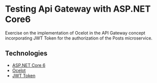 # Testing Api Gateway with ASP.NET Core6

Exercise on the implementation of Ocelot in the API Gateway concept incorporating JWT Token for the authorization of the Posts microservice.

## Technologies

* [ASP.NET Core 6](https://learn.microsoft.com/es-es/aspnet/core/release-notes/aspnetcore-6.0?view=aspnetcore-7.0)
* [Ocelot](https://github.com/ThreeMammals/Ocelot)
* [JWT Token](https://www.c-sharpcorner.com/article/how-to-implement-jwt-authentication-in-web-api-using-net-6-0-asp-net-core/)
